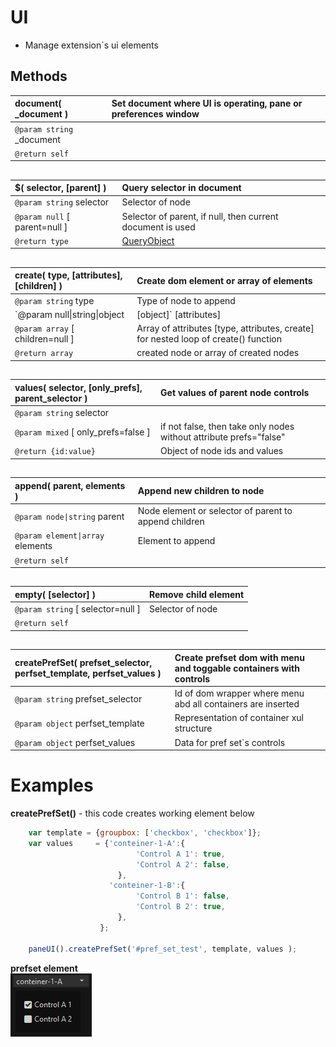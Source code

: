 # UI  
* Manage extension`s ui elements  


## Methods  

| __document__( \_document )    | Set document where UI is operating, pane or preferences window    |  
|:---    |:---    |  
|`@param string` \_document    |    |  
|`@return self`    |    |  

##  

| __$__( selector, [parent] )    |Query selector in document    |  
|:---    |:---    |  
|`@param string` selector    |Selector of node    |  
|`@param null` [ parent=null ]    |Selector of parent, if null, then current document is used    |  
|`@return type`    |[QueryObject](https://docs.activestate.com/komodo/11/sdk/api/module-ko_dom-QueryObject.html)    |  

##  

| __create__( type, [attributes], [children] )    |Create dom element or array of elements    |  
|:---    |:---    |  
|`@param string` type    |Type of node to append    |  
|`@param null\|string\|object|[object]` [attributes]    |Attributes for controls, define array of strings or array of objects for adding multiple nodes    |  
|`@param array` [ children=null ]    |Array of attributes [type, attributes, create] for nested loop of create() function  
|`@return array`    |created node or array of created nodes    |  

##  
| __values__( selector, [only_prefs], parent_selector )    |Get values of parent node controls    |  
|:---    |:---    |  
|`@param string` selector    |    |  
|`@param mixed` [ only_prefs=false ]    |if not false, then take only nodes without attribute prefs="false"    |  
|`@return {id:value}`    |Object of node ids and values    |  

##  

| __append__( parent, elements )    |Append new children to node    |  
|:---    |:---    |  
|`@param node\|string` parent    |Node element or selector of parent to append children    |  
|`@param element\|array` elements    |Element to append    |  
|`@return self`    |    |  

##  

| __empty__( [selector] )    |Remove child element    |  
|:---    |:---    |  
|`@param string` [ selector=null ]    |Selector of node    |  
|`@return self`    |    |  

##  

| __createPrefSet__( prefset_selector, perfset_template, perfset_values )    |Create prefset dom with menu and toggable containers with controls    |  
|:---    |:---    |  
|`@param string` prefset_selector    |Id of dom wrapper where menu abd all containers are inserted    |  
|`@param object` perfset_template    |Representation of container xul structure    |  
|`@param object` perfset_values    |Data for pref set`s controls    |  

##  


# Examples  
__createPrefSet()__  - this code creates working element below  
``` JavaScript  
    var template = {groupbox: ['checkbox', 'checkbox']};  
    var values     = {'conteiner-1-A':{  
                            'Control A 1': true,  
                            'Control A 2': false,  
                        },  
                      'conteiner-1-B':{  
                            'Control B 1': false,  
                            'Control B 2': true,  
                        },  
                    };  

    paneUI().createPrefSet('#pref_set_test', template, values );  
```  
__prefset element__  
![prefset](Test/prefset.gif)  
  